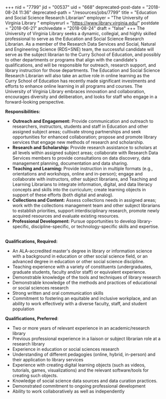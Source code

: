 +++
nid = "7799"
jid = "00537"
uid = "668"
deprecated-post-date = "2018-08-24 11:36"
deprecated-path = "/resources/jobs/7799"
title = "Education and Social Science Research Librarian"
employer = "The University of Virginia Library "
employerurl = "https://www.library.virginia.edu/"
postdate = "2018-06-21"
archivedate = "2018-08-24"
draft = "false"
+++
The University of Virginia Library seeks a dynamic, collegial, and
highly skilled professional to serve as the Education and Social Science
Research Librarian. As a member of the Research Data Services and
Social, Natural and Engineering Science (RDS+SNE) team, the successful
candidate will serve as the subject librarian to the Curry School of
Education, and possibly to other departments or programs that align with
the candidate's qualifications, and will be responsible for outreach,
research support, and library instruction for those departments. The
Education and Social Science Research Librarian will also take an active
role in online learning as the Curry School of Education has recently
made significant investments and efforts to enhance online learning in
all programs and courses. The University of Virginia Library embraces
innovation and collaboration, encourages diversity and deliberation, and
looks for staff who engage in a forward-looking perspective.

**Responsibilities:**

-   **Outreach and Engagement:** Provide communication and outreach to
    researchers, instructors, students and staff in Education and other
    assigned subject areas; cultivate strong partnerships and seek
    opportunities for enhanced collaboration; propose and promote
    library services that engage new methods of research and
    scholarship.
-   **Research and Scholarship:** Provide research assistance to
    scholars at all levels within assigned subject areas; collaborate
    with Research Data Services members to provide consultations on data
    discovery, data management planning, documentation and data
    sharing. 
-   **Teaching and Learning:** Provide instruction in multiple formats
    (e.g., orientations and workshops, online and in-person); engage and
    collaborate with instructors, other subject librarians, and Teaching
    and Learning Librarians to integrate information, digital, and data
    literacy concepts and skills into the curriculum; create learning
    objects in support of these efforts (both digital and analog).
-   **Collections and Content:** Assess collections needs in assigned
    areas; work with the collections management team and other subject
    librarians to establish priorities, support interdisciplinary
    research, promote newly acquired resources and evaluate existing
    resources.
-   **Professional Development:** Pursue opportunities to develop
    library-specific, discipline-specific, or technology-specific skills
    and expertise.  
  
**Qualifications, Required:**

-   An ALA-accredited master's degree in library or information science
    with a background in education or other social science field, or an
    advanced degree in education or other social science discipline.
-   Teaching experience with a variety of constituents (undergraduates,
    graduate students, faculty and/or staff) or equivalent experience.
-   Demonstrable knowledge of the tools and techniques of library
    research
-   Demonstrable knowledge of the methods and practices of educational
    or social sciences research
-   Strong written and oral communication skills
-   Commitment to fostering an equitable and inclusive workplace, and an
    ability to work effectively with a diverse faculty, staff, and
    student population

**Qualifications, Preferred**:

-   Two or more years of relevant experience in an academic/research
    library
-   Previous professional experience in a liaison or subject librarian
    role at a research library
-   Experience in education or social sciences research
-   Understanding of different pedagogies (online, hybrid, in-person)
    and their application to library services
-   Experience with creating digital learning objects (such as videos,
    tutorials, games, visualizations) and the relevant software/tools
    for creating such objects.
-   Knowledge of social science data sources and data curation
    practices.
-   Demonstrated commitment to ongoing professional development
-   Ability to work collaboratively as well as independently
